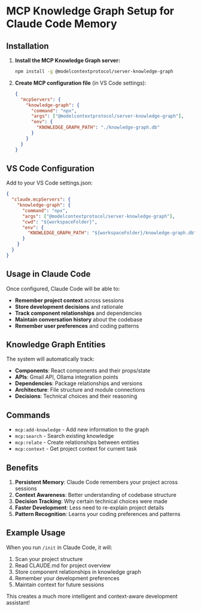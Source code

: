 # MCP Knowledge Graph Setup for Claude Code Memory

## Installation

1. **Install the MCP Knowledge Graph server:**
   ```bash
   npm install -g @modelcontextprotocol/server-knowledge-graph
   ```

2. **Create MCP configuration file** (in VS Code settings):
   ```json
   {
     "mcpServers": {
       "knowledge-graph": {
         "command": "npx",
         "args": ["@modelcontextprotocol/server-knowledge-graph"],
         "env": {
           "KNOWLEDGE_GRAPH_PATH": "./knowledge-graph.db"
         }
       }
     }
   }
   ```

## VS Code Configuration

Add to your VS Code settings.json:
```json
{
  "claude.mcpServers": {
    "knowledge-graph": {
      "command": "npx",
      "args": ["@modelcontextprotocol/server-knowledge-graph"],
      "cwd": "${workspaceFolder}",
      "env": {
        "KNOWLEDGE_GRAPH_PATH": "${workspaceFolder}/knowledge-graph.db"
      }
    }
  }
}
```

## Usage in Claude Code

Once configured, Claude Code will be able to:
- **Remember project context** across sessions
- **Store development decisions** and rationale
- **Track component relationships** and dependencies
- **Maintain conversation history** about the codebase
- **Remember user preferences** and coding patterns

## Knowledge Graph Entities

The system will automatically track:
- **Components**: React components and their props/state
- **APIs**: Gmail API, Ollama integration points
- **Dependencies**: Package relationships and versions
- **Architecture**: File structure and module connections
- **Decisions**: Technical choices and their reasoning

## Commands

- `mcp:add-knowledge` - Add new information to the graph
- `mcp:search` - Search existing knowledge
- `mcp:relate` - Create relationships between entities
- `mcp:context` - Get project context for current task

## Benefits

1. **Persistent Memory**: Claude Code remembers your project across sessions
2. **Context Awareness**: Better understanding of codebase structure
3. **Decision Tracking**: Why certain technical choices were made
4. **Faster Development**: Less need to re-explain project details
5. **Pattern Recognition**: Learns your coding preferences and patterns

## Example Usage

When you run `/init` in Claude Code, it will:
1. Scan your project structure
2. Read CLAUDE.md for project overview
3. Store component relationships in knowledge graph
4. Remember your development preferences
5. Maintain context for future sessions

This creates a much more intelligent and context-aware development assistant!
